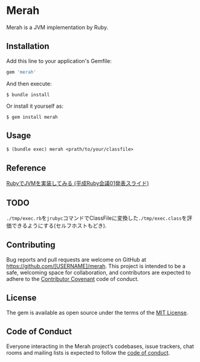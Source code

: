 # Merah

Merah is a JVM implementation by Ruby.

## Installation

Add this line to your application's Gemfile:

```ruby
gem 'merah'
```

And then execute:

    $ bundle install

Or install it yourself as:

    $ gem install merah

## Usage

```
$ (bundle exec) merah <prath/to/your/classfile>
```

## Reference
[RubyでJVMを実装してみる (平成Ruby会議01発表スライド)](https://speakerdeck.com/daikimiura/implement-jvm-with-ruby)

## TODO
`./tmp/exec.rb`を`jrubyc`コマンドでClassFileに変換した`./tmp/exec.class`を評価できるようにする(セルフホストもどき).
 
## Contributing

Bug reports and pull requests are welcome on GitHub at https://github.com/[USERNAME]/merah. This project is intended to be a safe, welcoming space for collaboration, and contributors are expected to adhere to the [Contributor Covenant](http://contributor-covenant.org) code of conduct.

## License

The gem is available as open source under the terms of the [MIT License](https://opensource.org/licenses/MIT).

## Code of Conduct

Everyone interacting in the Merah project’s codebases, issue trackers, chat rooms and mailing lists is expected to follow the [code of conduct](https://github.com/[USERNAME]/merah/blob/master/CODE_OF_CONDUCT.md).
